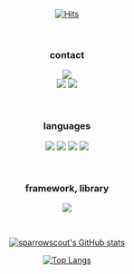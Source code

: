 <div align="center">
    

    
[![Hits](https://hits.seeyoufarm.com/api/count/incr/badge.svg?url=https%3A%2F%2Fgithub.com%2Fsparrowscout&count_bg=%230042FF&title_bg=%23000000&icon=&icon_color=%23E7E7E7&title=visits&edge_flat=false)](https://hits.seeyoufarm.com)
    
<br/>

### contact
<p>
    <a href="mailto:sparrowscout.0000@gmail.com"> <img src="https://img.shields.io/badge/sparrowscout.0000@gmail.com-005FF9?style=for-the-badge&logo=Mail.Ru&logoColor=ffffff"/></a>
 
  <br/>
  <a href="https://velog.io/@sparrowscout"> <img src="https://img.shields.io/badge/Velog-20C997?style=for-the-badge&logo=Velog&logoColor=ffffff"/></a>
  <a href="https://github.com/sparrowscout?tab=repositories"> <img src="https://img.shields.io/badge/GitHub-181717?style=for-the-badge&logo=GitHub&logoColor=ffffff"/></a>
  
  </p>
   
    
<br/>
    
    

### languages
<p>
  

   <img src="https://img.shields.io/badge/HTML-E34F26?style=for-the-badge&logo=HTML5&logoColor=white">
    <img src="https://img.shields.io/badge/CSS-1572B6?style=for-the-badge&logo=CSS3&logoColor=white">

<img src="https://img.shields.io/badge/JavaScript-F7DF1E?style=for-the-badge&logo=JavaScript&logoColor=000000"/>
  <img src="https://img.shields.io/badge/TypeScript-3178C6?style=for-the-badge&logo=TypeScript&logoColor=ffffff"/>
  </p>

   
<br/>
    
<p>

### framework, library
  <img src="https://img.shields.io/badge/React-61DAFB?style=for-the-badge&logo=React&logoColor=000000"/>
  
</p>
    
<br/>


    
  [![sparrowscout's GitHub stats](https://github-readme-stats.vercel.app/api?username=sparrowscout&show_icons=true&theme=graywhite)](https://github.com/sparrowscout/github-readme-stats)
    
    
  [![Top Langs](https://github-readme-stats.vercel.app/api/top-langs/?username=sparrowscout)](https://github.com/sparrowscout/github-readme-stats)


    
</div>
<!--
**sparrowscout/sparrowscout** is a ✨ _special_ ✨ repository because its `README.md` (this file) appears on your GitHub profile.

Here are some ideas to get you started:

- 🔭 I’m currently working on ...
- 🌱 I’m currently learning ...
- 👯 I’m looking to collaborate on ...
- 🤔 I’m looking for help with ...
- 💬 Ask me about ...
- 📫 How to reach me: ...
- 😄 Pronouns: ...
- ⚡ Fun fact: ...
-->
